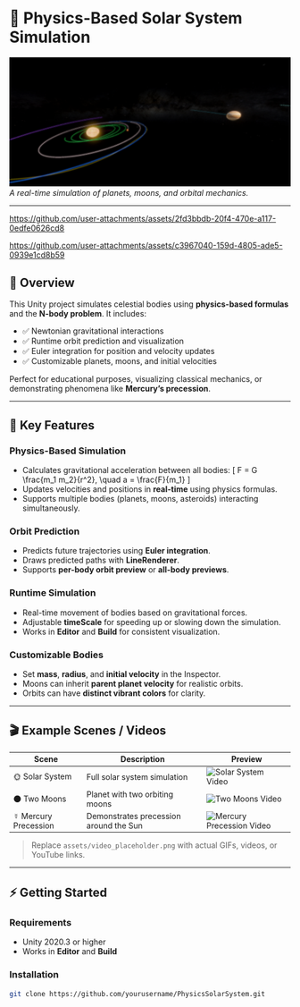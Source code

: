 # 🌌 Physics-Based Solar System Simulation

![Solar System Preview](assets/solar_system_preview.png)  
*A real-time simulation of planets, moons, and orbital mechanics.*

---


https://github.com/user-attachments/assets/2fd3bbdb-20f4-470e-a117-0edfe0626cd8


https://github.com/user-attachments/assets/c3967040-159d-4805-ade5-0939e1cd8b59


## 🔭 Overview

This Unity project simulates celestial bodies using **physics-based formulas** and the **N-body problem**. It includes:

- ✅ Newtonian gravitational interactions
- ✅ Runtime orbit prediction and visualization
- ✅ Euler integration for position and velocity updates
- ✅ Customizable planets, moons, and initial velocities

Perfect for educational purposes, visualizing classical mechanics, or demonstrating phenomena like **Mercury’s precession**.

---

## 🌟 Key Features

### **Physics-Based Simulation**
- Calculates gravitational acceleration between all bodies:
\[
F = G \frac{m_1 m_2}{r^2}, \quad a = \frac{F}{m_1}
\]
- Updates velocities and positions in **real-time** using physics formulas.
- Supports multiple bodies (planets, moons, asteroids) interacting simultaneously.

### **Orbit Prediction**
- Predicts future trajectories using **Euler integration**.
- Draws predicted paths with **LineRenderer**.
- Supports **per-body orbit preview** or **all-body previews**.

### **Runtime Simulation**
- Real-time movement of bodies based on gravitational forces.
- Adjustable **timeScale** for speeding up or slowing down the simulation.
- Works in **Editor** and **Build** for consistent visualization.

### **Customizable Bodies**
- Set **mass**, **radius**, and **initial velocity** in the Inspector.
- Moons can inherit **parent planet velocity** for realistic orbits.
- Orbits can have **distinct vibrant colors** for clarity.

---

## 🎬 Example Scenes / Videos

| Scene | Description | Preview |
|-------|-------------|---------|
| 🌞 Solar System | Full solar system simulation | ![Solar System Video]() |
| 🌑 Two Moons | Planet with two orbiting moons | ![Two Moons Video](assets/video_placeholder.png) |
| ☿ Mercury Precession | Demonstrates precession around the Sun | ![Mercury Precession Video](assets/video_placeholder.png) |

> Replace `assets/video_placeholder.png` with actual GIFs, videos, or YouTube links.

---

## ⚡ Getting Started

### **Requirements**
- Unity 2020.3 or higher  
- Works in **Editor** and **Build**

### **Installation**
```bash
git clone https://github.com/yourusername/PhysicsSolarSystem.git

